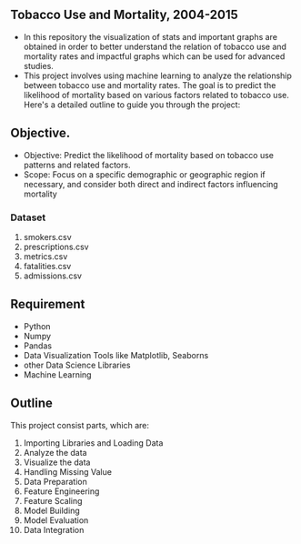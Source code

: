 ## Tobacco Use and Mortality, 2004-2015
- In this repository the visualization of stats and important graphs are obtained in order to better understand the relation of tobacco use and mortality rates    and impactful graphs which can be used for advanced studies.
- This project involves using machine learning to analyze the relationship between tobacco use and mortality rates. The goal is to predict the likelihood of       mortality based on various factors related to tobacco use. Here's a detailed outline to guide you through the project:

## Objective.
- Objective: Predict the likelihood of mortality based on tobacco use patterns and related factors.
- Scope: Focus on a specific demographic or geographic region if necessary, and consider both direct and indirect factors influencing mortality

### Dataset
1. smokers.csv
2. prescriptions.csv
3. metrics.csv
4. fatalities.csv
5. admissions.csv

## Requirement
- Python
- Numpy
- Pandas
- Data Visualization Tools like Matplotlib, Seaborns
- other Data Science Libraries
- Machine Learning

## Outline
This project consist parts, which are:
1. Importing Libraries and Loading Data
2. Analyze the data
3. Visualize the data
4. Handling Missing Value
5. Data Preparation
6. Feature Engineering
7. Feature Scaling
8. Model Building
9. Model Evaluation
10. Data Integration
